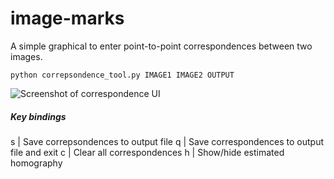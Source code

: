 image-marks
===========

A simple graphical to enter point-to-point correspondences between two images.

    python correpsondence_tool.py IMAGE1 IMAGE2 OUTPUT

![Screenshot of correspondence UI][screenshot]

##### Key bindings

 s | Save correpsondences to output file
 q | Save correspondences to output file and exit
 c | Clear all correspondences
 h | Show/hide estimated homography

[screenshot]: https://raw.github.com/alexflint/image-marks/master/docs/screenshot-small.jpg
